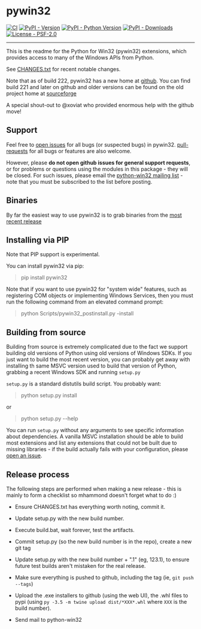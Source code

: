 # pywin32

[![CI](https://github.com/mhammond/pywin32/workflows/CI/badge.svg)](https://github.com/mhammond/pywin32/actions?query=workflow%3ACI)
[![PyPI - Version](https://img.shields.io/pypi/v/pywin32.svg)](https://pypi.org/project/pywin32)
[![PyPI - Python Version](https://img.shields.io/pypi/pyversions/pywin32.svg)](https://pypi.org/project/pywin32)
[![PyPI - Downloads](https://img.shields.io/pypi/dm/pywin32.svg)](https://pypi.org/project/pywin32)
[![License - PSF-2.0](https://img.shields.io/badge/license-PSF--2.0-9400d3.svg)](https://spdx.org/licenses/PSF-2.0.html)

-----

This is the readme for the Python for Win32 (pywin32) extensions, which provides access to many of the Windows APIs from Python.

See [CHANGES.txt](https://github.com/mhammond/pywin32/blob/master/CHANGES.txt) for recent notable changes.

Note that as of build 222, pywin32 has a new home at [github](https://github.com/mhammond/pywin32).
You can find build 221 and later on github and older versions can be found on
the old project home at [sourceforge](https://sourceforge.net/projects/pywin32/)

A special shout-out to @xoviat who provided enormous help with the github move!

## Support

Feel free to [open issues](https://github.com/mhammond/pywin32/issues) for
all bugs (or suspected bugs) in pywin32. [pull-requests](https://github.com/mhammond/pywin32/pulls)
for all bugs or features are also welcome.

However, please **do not open github issues for general support requests**, or
for problems or questions using the modules in this package - they will be
closed. For such issues, please email the
[python-win32 mailing list](http://mail.python.org/mailman/listinfo/python-win32) -
note that you must be subscribed to the list before posting.

## Binaries
By far the easiest way to use pywin32 is to grab binaries from the [most recent release](https://github.com/mhammond/pywin32/releases)

## Installing via PIP

Note that PIP support is experimental.

You can install pywin32 via pip:
> pip install pywin32

Note that if you want to use pywin32 for "system wide" features, such as
registering COM objects or implementing Windows Services, then you must run
the following command from an elevated command prompt:

> python Scripts/pywin32_postinstall.py -install

## Building from source
Building from source is extremely complicated due to the fact we support building
old versions of Python using old versions of Windows SDKs. If you just want to
build the most recent version, you can probably get away with installing th
same MSVC version used to build that version of Python, grabbing a recent
Windows SDK and running `setup.py`

`setup.py` is a standard distutils build script.  You probably want:

> python setup.py install

or

> python setup.py --help

You can run `setup.py` without any arguments to see
specific information about dependencies.  A vanilla MSVC installation should
be able to build most extensions and list any extensions that could not be
built due to missing libraries - if the build actually fails with your
configuration, please [open an issue](https://github.com/mhammond/pywin32/issues).

## Release process

The following steps are performed when making a new release - this is mainly
to form a checklist so mhammond doesn't forget what to do :)

* Ensure CHANGES.txt has everything worth noting, commit it.

* Update setup.py with the new build number.

* Execute build.bat, wait forever, test the artifacts.

* Commit setup.py (so the new build number is in the repo), create a new git tag

* Update setup.py with the new build number + ".1" (eg, 123.1), to ensure
  future test builds aren't mistaken for the real release.

* Make sure everything is pushed to github, including the tag (ie,
  `git push --tags`)

* Upload the .exe installers to github (using the web UI), the .whl files to
  pypi (using `py -3.5 -m twine upload dist/*XXX*.whl` where `XXX` is the build
  number).

* Send mail to python-win32
